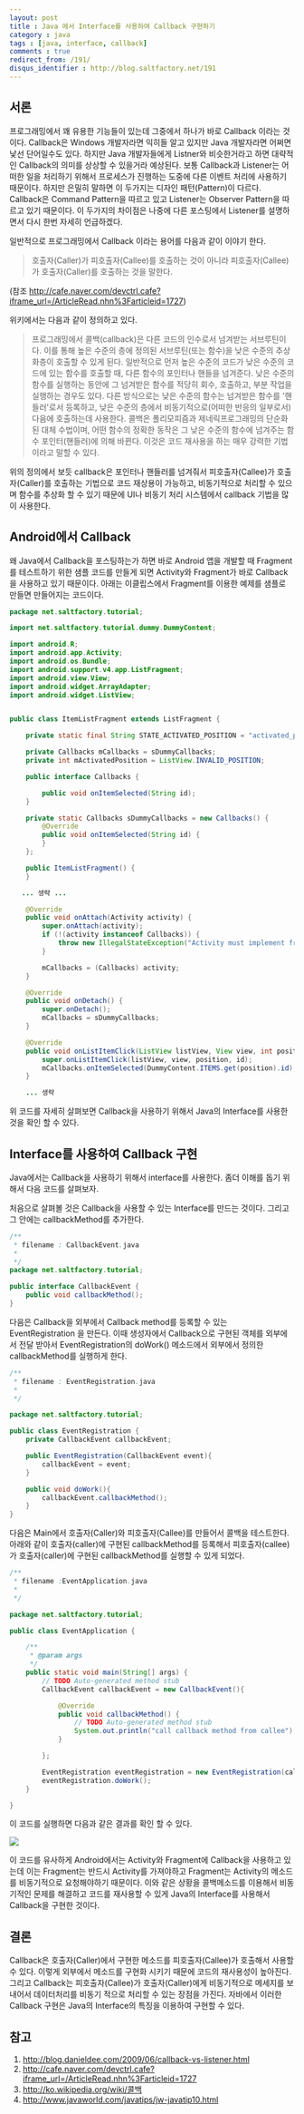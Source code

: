 ```yaml
---
layout: post
title : Java 에서 Interface를 사용하여 Callback 구현하기
category : java
tags : [java, interface, callback]
comments : true
redirect_from: /191/
disqus_identifier : http://blog.saltfactory.net/191
---
```


## 서론

프로그래밍에서 꽤 유용한 기능들이 있는데 그중에서 하나가 바로 Callback 이라는 것이다. Callback은 Windows 개발자라면 익히들 알고 있지만 Java 개발자라면 어쩌면 낯선 단어일수도 있다. 하지만 Java 개발자들에게 Listner와 비슷한거라고 하면 대략적인 Callback의 의미를 상상할 수 있을거라 예상된다. 보통 Callback과 Listener는 어떠한 일을 처리하기 위해서 프로세스가 진행하는 도중에 다른 이벤트 처리에 사용하기 때문이다. 하지만 은밀히 말하면 이 두가지는 디자인 패턴(Pattern)이 다르다. Callback은 Command Pattern을 따르고 있고 Listener는 Observer Pattern을 따르고 있기 때문이다. 이 두가지의 차이점은 나중에 다른 포스팅에서 Listener를 설명하면서 다시 한번 자세히 언급하겠다.

일반적으로 프로그래밍에서 Callback 이라는 용어를 다음과 같이 이야기 한다.

> 호출자(Caller)가 피호출자(Callee)를 호출하는 것이 아니라 피호출자(Callee)가 호출자(Caller)를 호출하는 것을 말한다.

(참조 http://cafe.naver.com/devctrl.cafe?iframe_url=/ArticleRead.nhn%3Farticleid=1727)

위키에서는 다음과 같이 정의하고 있다.

> 프로그래밍에서 콜백(callback)은 다른 코드의 인수로서 넘겨받는 서브루틴이다. 이를 통해 높은 수준의 층에 정의된 서브루틴(또는 함수)을 낮은 수준의 추상화층이 호출할 수 있게 된다. 일반적으로 먼저 높은 수준의 코드가 낮은 수준의 코드에 있는 함수를 호출할 때, 다른 함수의 포인터나 핸들을 넘겨준다. 낮은 수준의 함수를 실행하는 동안에 그 넘겨받은 함수를 적당히 회수, 호출하고, 부분 작업을 실행하는 경우도 있다. 다른 방식으로는 낮은 수준의 함수는 넘겨받은 함수를 '핸들러'로서 등록하고, 낮은 수준의 층에서 비동기적으로(어떠한 반응의 일부로서) 다음에 호출하는데 사용한다. 콜백은 폴리모피즘과 제네릭프로그래밍의 단순화된 대체 수법이며, 어떤 함수의 정확한 동작은 그 낮은 수준의 함수에 넘겨주는 함수 포인터(핸들러)에 의해 바뀐다. 이것은 코드 재사용을 하는 매우 강력한 기법이라고 말할 수 있다.

위의 정의에서 보듯 callback은 포인터나 핸들러를 넘겨줘서 피호출자(Callee)가 호출자(Caller)를 호출하는 기법으로 코드 재상용이 가능하고, 비동기적으로 처리할 수 있으며 함수를 추상화 할 수 있기 때문에 UI나 비동기 처리 시스템에서 callback 기법을 많이 사용한다.

<!--more-->

## Android에서 Callback

왜 Java에서 Callback을 포스팅하는가 하면 바로 Android 앱을 개발할 때 Fragment를 테스트하기 위한 샘플 코드를 만들게 되면 Activity와 Fragment가 바로 Callback을 사용하고 있기 때문이다. 아래는 이클립스에서 Fragment를 이용한 예제를 샘플로 만들면 만들어지는 코드이다.

```java
package net.saltfactory.tutorial;

import net.saltfactory.tutorial.dummy.DummyContent;

import android.R;
import android.app.Activity;
import android.os.Bundle;
import android.support.v4.app.ListFragment;
import android.view.View;
import android.widget.ArrayAdapter;
import android.widget.ListView;


public class ItemListFragment extends ListFragment {

    private static final String STATE_ACTIVATED_POSITION = "activated_position";

    private Callbacks mCallbacks = sDummyCallbacks;
    private int mActivatedPosition = ListView.INVALID_POSITION;

    public interface Callbacks {

        public void onItemSelected(String id);
    }

    private static Callbacks sDummyCallbacks = new Callbacks() {
        @Override
        public void onItemSelected(String id) {
        }
    };

    public ItemListFragment() {
    }

   ... 생략 ...

    @Override
    public void onAttach(Activity activity) {
        super.onAttach(activity);
        if (!(activity instanceof Callbacks)) {
            throw new IllegalStateException("Activity must implement fragment's callbacks.");
        }

        mCallbacks = (Callbacks) activity;
    }

    @Override
    public void onDetach() {
        super.onDetach();
        mCallbacks = sDummyCallbacks;
    }

    @Override
    public void onListItemClick(ListView listView, View view, int position, long id) {
        super.onListItemClick(listView, view, position, id);
        mCallbacks.onItemSelected(DummyContent.ITEMS.get(position).id);
    }

    ... 생략
```


위 코드를 자세히 살펴보면 Callback을 사용하기 위해서 Java의 Interface를 사용한 것을 확인 할 수 있다.

## Interface를 사용하여 Callback 구현

Java에서는 Callback을 사용하기 위해서 interface를 사용한다. 좀더 이해를 돕기 위해서 다음 코드를 살펴보자.

처음으로 살펴볼 것은 Callback을 사용할 수 있는 Interface를 만드는 것이다. 그리고 그 안에는 callbackMethod를 추가한다.

```java
/**
 * filename : CallbackEvent.java
 *
 */
package net.saltfactory.tutorial;

public interface CallbackEvent {
	public void callbackMethod();
}
```

다음은 Callback을 외부에서 Callback method를 등록할 수 있는 EventRegistration 을 만든다. 이때 생성자에서 Callback으로 구현된 객체를 외부에서 전달 받아서 EventRegistration의 doWork() 메소드에서 외부에서 정의한 callbackMethod를 실행하게 한다.


```java
/**
 * filename : EventRegistration.java
 *
 */

package net.saltfactory.tutorial;

public class EventRegistration {
	private CallbackEvent callbackEvent;

	public EventRegistration(CallbackEvent event){
		callbackEvent = event;
	}

	public void doWork(){
		callbackEvent.callbackMethod();
	}
}
```

다음은 Main에서 호출자(Caller)와 피호출자(Callee)를 만들어서 콜백을 테스트한다. 아래와 같이 호출자(caller)에 구현된 callbackMethod를 등록해서 피호출자(callee)가 호출자(caller)에 구현된 callbackMethod를 실행할 수 있게 되었다.

```java
/**
 * filename :EventApplication.java
 *  
 */

package net.saltfactory.tutorial;

public class EventApplication {

	/**
	 * @param args
	 */
	public static void main(String[] args) {
		// TODO Auto-generated method stub
		CallbackEvent callbackEvent = new CallbackEvent(){

			@Override
			public void callbackMethod() {
				// TODO Auto-generated method stub
				System.out.println("call callback method from callee");
			}

		};

		EventRegistration eventRegistration = new EventRegistration(callbackEvent);
		eventRegistration.doWork();
	}

}
```

이 코드를 실행하면 다음과 같은 결과를 확인 할 수 있다.

![](https://hbn-blog-assets.s3.ap-northeast-2.amazonaws.com/5ceb0086-f4c6-4033-a3e4-26490052248c)

이 코드를 유사하게 Android에서는 Activity와 Fragment에 Callback을 사용하고 있는데 이는 Fragment는 반드시 Activity를 가져야하고 Fragment는 Activity의 메소드를 비동기적으로 요청해야하기 때문이다. 이와 같은 상황을 콜백메소드를 이용해서 비동기적인 문제를 해결하고 코드를 재사용할 수 있게 Java의 Interface를 사용해서 Callback을 구현한 것이다.

## 결론

Callback은 호출자(Caller)에서 구현한 메소드를 피호출자(Callee)가 호출해서 사용할 수 있다. 이렇게 외부에서 메소드를 구현화 시키기 때문에 코드의 재사용성이 높아진다. 그리고 Callback는 피호출자(Callee)가 호출자(Caller)에게 비동기적으로 메세지를 보내어서 데이터처리를 비동기 적으로 처리할 수 있는 장점을 가진다.   자바에서 이러한 Callback 구현은 Java의 Interface의 특징을 이용하여 구현할 수 있다.

## 참고

1. http://blog.danieldee.com/2009/06/callback-vs-listener.html
2. http://cafe.naver.com/devctrl.cafe?iframe_url=/ArticleRead.nhn%3Farticleid=1727
3. http://ko.wikipedia.org/wiki/콜백
4. http://www.javaworld.com/javatips/jw-javatip10.html

